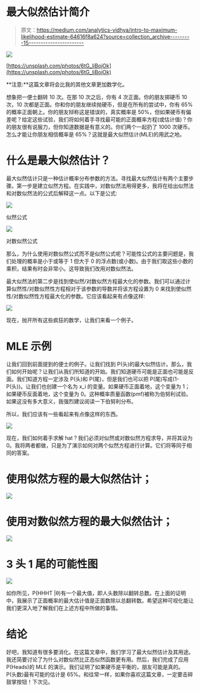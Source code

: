 # 最大似然估计简介

> 原文：<https://medium.com/analytics-vidhya/intro-to-maximum-likelihood-estimate-64616f8a624?source=collection_archive---------15----------------------->

![](img/76b457386b4d171bd325ebfe6952e288.png)

[https://unsplash.com/photos/6tG_liBojOk](https://unsplash.com/photos/6tG_liBojOk)

**注意:**这篇文章将会比我的其他文章更加数学化。

想象把一便士翻转 10 次。在那 10 次之后，你有 4 次正面。你的朋友掷硬币 10 次，10 次都是正面。你和你的朋友继续抛硬币，但是在所有的尝试中，你有 65%的概率正面朝上。你的朋友辩称这是错误的，真实概率是 50%，但如果硬币有偏差呢？给定这些试验，我们将如何着手寻找最可能的正面概率方程(或估计值)？你的朋友很有说服力，但你知道数据是有意义的。你们两个一起扔了 1000 次硬币。怎么才能让你朋友相信概率是 65%？这就是最大似然估计(MLE)的用武之地。

# **什么是最大似然估计？**

最大似然估计只是一种估计概率分布参数的方法。寻找最大似然估计有两个主要步骤。第一步是建立似然方程。在实践中，对数似然法用得更多，我将在给出似然法和对数似然法的公式后解释这一点。以下是公式:

![](img/5faff822c7d545eebe9f3b04c8e1397f.png)

似然公式

![](img/f83ecd20b4351b6f576a243261d15747.png)

对数似然公式

那么，为什么使用对数似然公式而不是似然公式呢？可能性公式的主要问题是，我们处理的概率是小于或等于 1 但大于 0 的浮点数(或小数)。由于我们取这些小数的乘积，结果有时会非常小。这导致我们改用对数似然法。

最大似然法的第二步是找到使似然/对数似然方程最大化的参数。我们可以通过计算似然性/对数似然性方程相对于该参数的导数并将该方程设置为 0 来找到使似然性/对数似然性方程最大化的参数。它应该看起来有点像这样:

![](img/39f09a379d847c4e389de8740db12f92.png)

现在，抛开所有这些疯狂的数学，让我们来看一个例子。

# MLE 示例

让我们回到前面提到的便士的例子。让我们找到 P(头)的最大似然估计。那么，我们如何开始呢？让我们从我们所知道的开始。我们知道硬币可能是正面也可能是反面。我们知道方程一定涉及 P(头)和 P(尾)，但是我们也可以把 P(尾)写成(1-P(头))。让我们也创建一个名为 x_i 的变量。如果硬币正面着地，这个变量为 1；如果硬币反面着地，这个变量为 0。这种概率质量函数(pmf)被称为伯努利试验。如果这没有多大意义，我强烈建议阅读一下伯努利分布。

所以，我们应该有一些看起来有点像这样的东西。

![](img/70e9b7529414b46b54a27bbf15d9d5ce.png)

现在，我们如何着手求解 hat？我们必须对似然或对数似然方程求导，并将其设为 0。我将两者都做，只是为了演示如何对两个似然方程进行计算。它们将等同于相同的答案。

# 使用似然方程的最大似然估计；

![](img/aea55c463d45d4ffba93374ddf6be978.png)

# 使用对数似然方程的最大似然估计；

![](img/265ccdfe95fbfc689b360a96dd86e9a0.png)

# 3 头 1 尾的可能性图

![](img/0b4c32222b212c94f99c292285895caa.png)

如你所见，P(HHHT |θ)有一个最大值，即人头数除以翻转总数。在上面的证明中，我展示了正面概率的最大估计值是正面数除以总翻转数。希望这种可视化能让我们更深入地了解我们在上述方程中所做的事情。

# 结论

好吧，我知道有很多要消化。在这篇文章中，我们学习了最大似然估计及其用途。我还简要讨论了为什么对数似然比正态似然函数更有用。然后，我们完成了应用 P(Heads)的 MLE 的演示。我们证明了如果硬币是平衡的，朋友可能是真的。P(头数)最有可能的估计是 65%。和往常一样，如果你喜欢这篇文章，一定要击碎鼓掌按钮！下次见。